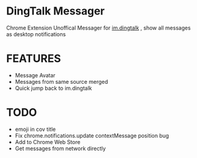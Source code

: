 # DingTalk Messager
Chrome Extension
Unoffical Messager for [im.dingtalk](https://im.dingtalk.com/) , show all messages as desktop notifications

# FEATURES
- Message Avatar
- Messages from same source merged
- Quick jump back to im.dingtalk
 
# TODO
- emoji in cov title
- Fix chrome.notifications.update contextMessage position bug
- Add to Chrome Web Store
- Get messages from network directly 
